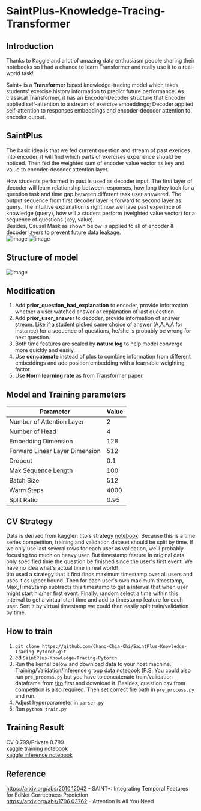 # SaintPlus-Knowledge-Tracing-Transformer
## Introduction
Thanks to Kaggle and a lot of amazing data enthusiasm people sharing their notebooks so I had a chance to learn Transformer and really use it to a real-world task!   
    
Saint+ is a **Transformer** based knowledge-tracing model which takes students' exercise history information to predict future performance. As classical Transformer, it has an Encoder-Decoder structure that Encoder applied self-attention to a stream of exercise embeddings; Decoder applied self-attention to responses embeddings and encoder-decoder attention to encoder output.
## SaintPlus
The basic idea is that we fed current question and stream of past exerices into encoder, it will find which parts of exercises experience should be noticed. Then fed the weighted sum of encoder value vector as key and value to encoder-decoder attention layer.    
    
How students performed in past is used as decoder input. The first layer of decoder will learn relationship between responses, how long they took for a question task and time gap between different task user answered. The output sequence from first decoder layer is forward to second layer as query. The intuitive explanation is right now we have past experince of knowledge (query), how will a student perform (weighted value vector) for a sequence of questions (key, value).     
Besides, Causal Mask as shown below is applied to all of encoder & decoder layers to prevent future data leakage.   
![image](https://github.com/Chang-Chia-Chi/SaintPlus-Knowledge-Tracing-Pytorch/blob/main/pics/Causal_Mask.jpg)
![image](https://github.com/Chang-Chia-Chi/SaintPlus-Knowledge-Tracing-Pytorch/blob/main/pics/time_feature.jpg)
## Structure of model
![image](https://github.com/Chang-Chia-Chi/SaintPlus-Knowledge-Tracing-Pytorch/blob/main/pics/my_model.jpg)
## Modification
1. Add **prior_question_had_explanation** to encoder, provide information whether a user watched answer or explanation of last quecstion.    
2. Add **prior_user_answer** to decoder, provide information of answer stream. Like if a student picked same choice of answer (A,A,A,A for instance) for a sequence of questions, he/she is probably be wrong for next question.   
3. Both time features are scaled by **nature log** to help model converge more quickly and easily.    
4. Use **concatenate** instead of plus to combine information from different embeddings and add position embedding with a learnable weighting factor.    
5. Use **Norm learning rate** as from Transformer paper.
## Model and Training parameters
|Parameter                |Value
| ------------------------|-----------
|Number of Attention Layer|2
|Number of Head           |4
|Embedding Dimension      |128
|Forward Linear Layer Dimension|512
|Dropout|0.1
|Max Sequence Length |100
|Batch Size |512
|Warm Steps |4000
|Split Ratio|0.95
## CV Strategy 
Data is derived from kaggler: tito's strategy [notebook](https://www.kaggle.com/its7171/cv-strategy).
Because this is a time series competition, training and validation dataset should be split by time. If we only use last several rows for each user as validation, we'll probably focusing too much on heavy user. But timestamp feature in original data only specified time the question be finished since the user's first event. We have no idea what's actual time in real world!    
tito used a strategy that it first finds maximum timestamp over all users and uses it as upper bound. Then for each user's own maximum timestamp, Max_TimeStamp subtracts this timestamp to get a interval that when user might start his/her first event. Finally, random select a time within this interval to get
a virtual start time and add to timestamp feature for each user. Sort it by virtual timestamp we could then easily split train/validation by time.
## How to train
1. `git clone https://github.com/Chang-Chia-Chi/SaintPlus-Knowledge-Tracing-Pytorch.git`    
2. cd `SaintPlus-Knowledge-Tracing-Pytorch`   
3. Run the kernel below and download data to your host machine.   
[Training/Validation/Inference group data notebook](https://www.kaggle.com/maxchang0724/get-infer)
(P.S. You could also run `pre_process.py` but you have to concatenate train/validation dataframe from [tito](https://www.kaggle.com/its7171/cv-strategy) first and download it. Besides, question csv from [competition](https://www.kaggle.com/c/riiid-test-answer-prediction) is also required. Then set correct file path in `pre_process.py` and run.
4. Adjust hyperparameter in `parser.py`
5. Run `python train.py`
## Training Result
CV 0.799/Private 0.799    
[kaggle training notebook](https://www.kaggle.com/maxchang0724/saint-training-cv-0-799-private-0-799)   
[kaggle inference notebook](https://www.kaggle.com/maxchang0724/saint-inference-private-0-799)
## Reference
https://arxiv.org/abs/2010.12042 - SAINT+: Integrating Temporal Features for EdNet Correctness Prediction   
https://arxiv.org/abs/1706.03762 - Attention Is All You Need
